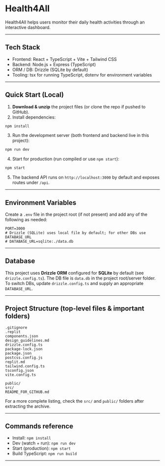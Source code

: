 # Health4All

Health4All helps users monitor their daily health activities through an interactive dashboard.

---

## Tech Stack
- Frontend: React + TypeScript + Vite + Tailwind CSS
- Backend: Node.js + Express (TypeScript)
- ORM / DB: Drizzle (SQLite by default)
- Tooling: tsx for running TypeScript, dotenv for environment variables

---

## Quick Start (Local)

1. **Download & unzip** the project files (or clone the repo if pushed to GitHub).
2. Install dependencies:
```bash
npm install
```

3. Run the development server (both frontend and backend live in this project):
```bash
npm run dev
```

4. Start for production (run compiled or use `npm start`):
```bash
npm start
```

5. The backend API runs on `http://localhost:3000` by default and exposes routes under `/api`.

---

## Environment Variables

Create a `.env` file in the project root (if not present) and add any of the following as needed:

```
PORT=3000
# Drizzle (SQLite) uses local file by default; for other DBs use DATABASE_URL
# DATABASE_URL=sqlite:./data.db
```

---

## Database

This project uses **Drizzle ORM** configured for **SQLite** by default (see `drizzle.config.ts`). The DB file is `data.db` in the project root/server folder. To switch DBs, update `drizzle.config.ts` and supply an appropriate `DATABASE_URL`.

---

## Project Structure (top-level files & important folders)
```
.gitignore
.replit
components.json
design_guidelines.md
drizzle.config.ts
package-lock.json
package.json
postcss.config.js
replit.md
tailwind.config.ts
tsconfig.json
vite.config.ts

public/
src/
README_FOR_GITHUB.md
```

For a more complete listing, check the `src/` and `public/` folders after extracting the archive.

---

## Commands reference
- Install: `npm install`
- Dev (watch + run): `npm run dev`
- Start (production): `npm start`
- Build TypeScript: `npm run build`

---



